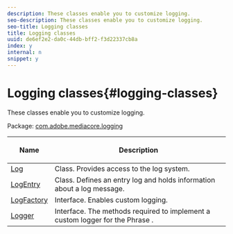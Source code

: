 ```yaml
---
description: These classes enable you to customize logging.
seo-description: These classes enable you to customize logging.
seo-title: Logging classes
title: Logging classes
uuid: de6ef2e2-da0c-44db-bff2-f3d22337cb8a
index: y
internal: n
snippet: y
---
```


# Logging classes{#logging-classes}

These classes enable you to customize logging.

 Package: [com.adobe.mediacore.logging](http://help.adobe.com/en_US/primetime/api/psdk/javadoc_1.4/com/adobe/mediacore/logging/package-summary.html)

<table frame="all" colsep="1" rowsep="1" id="table_389797D3CEF14EA2862E0B20C6E6CC41"> 
 <thead> 
  <tr rowsep="1"> 
   <th colname="1" class="entry"> <p>Name </p> </th> 
   <th colname="2" class="entry"> <p>Description </p> </th> 
  </tr> 
 </thead>
 <tbody> 
  <tr rowsep="1"> 
   <td colname="1"><span class="codeph"><a href="http://help.adobe.com/en_US/primetime/api/psdk/javadoc_1.4/com/adobe/mediacore/logging/Log.html" format="html" scope="external"> Log</a> </span></td> 
   <td colname="2"> Class. Provides access to the log system. </td> 
  </tr> 
  <tr rowsep="1"> 
   <td colname="1" rowsep="0"><span class="codeph"><a href="http://help.adobe.com/en_US/primetime/api/psdk/javadoc_1.4/com/adobe/mediacore/logging/LogEntry.html" format="html" scope="external"> LogEntry</a> </span></td> 
   <td colname="2" rowsep="0"> Class. Defines an entry log and holds information about a log message. </td> 
  </tr> 
  <tr rowsep="1"> 
   <td colname="1"><span class="codeph"><a href="http://help.adobe.com/en_US/primetime/api/psdk/javadoc_1.4/com/adobe/mediacore/logging/LogFactory.html" format="html" scope="external"> LogFactory</a> </span></td> 
   <td colname="2"> Interface. Enables custom logging. </td> 
  </tr> 
  <tr rowsep="1"> 
   <td colname="1"><span class="codeph"><a href="http://help.adobe.com/en_US/primetime/api/psdk/javadoc_1.4/com/adobe/mediacore/logging/Logger.html" format="html" scope="external"> Logger</a> </span></td> 
   <td colname="2">Interface. The methods required to implement a custom logger for the 
    <ph conkeyref="phrases/primetime-sdk-name">
      Phrase
    </ph>. </td> 
  </tr> 
 </tbody> 
</table>

